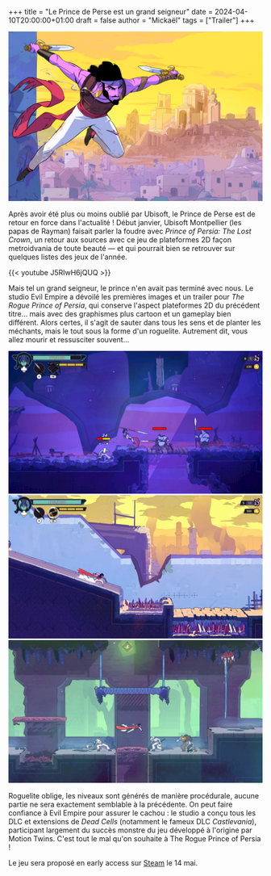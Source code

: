 +++
title = "Le Prince de Perse est un grand seigneur"
date = 2024-04-10T20:00:00+01:00
draft = false
author = "Mickaël"
tags = ["Trailer"]
+++ 

![The Rogue Prince of Persia](Pop.jpg "")

Après avoir été plus ou moins oublié par Ubisoft, le Prince de Perse est de retour en force dans l'actualité ! Début janvier, Ubisoft Montpellier (les papas de Rayman) faisait parler la foudre avec *Prince of Persia: The Lost Crown*, un retour aux sources avec ce jeu de plateformes 2D façon metroidvania de toute beauté — et qui pourrait bien se retrouver sur quelques listes des jeux de l'année.

{{< youtube J5RIwH6jQUQ >}} 

Mais tel un grand seigneur, le prince n'en avait pas terminé avec nous. Le studio Evil Empire a dévoilé les premières images et un trailer pour *The Rogue Prince of Persia*, qui conserve l'aspect plateformes 2D du précédent titre… mais avec des graphismes plus cartoon et un gameplay bien différent. Alors certes, il s'agit de sauter dans tous les sens et de planter les méchants, mais le tout sous la forme d'un roguelite. Autrement dit, vous allez mourir et ressusciter souvent…

![The Rogue Prince of Persia](38.jpg "")
![The Rogue Prince of Persia](40.jpg "")
![The Rogue Prince of Persia](20.jpg "")


Roguelite oblige, les niveaux sont générés de manière procédurale, aucune partie ne sera exactement semblable à la précédente. On peut faire confiance à Evil Empire pour assurer le cachou : le studio a conçu tous les DLC et extensions de *Dead Cells* (notamment le fameux DLC *Castlevania*), participant largement du succès monstre du jeu développé à l'origine par Motion Twins. C'est tout le mal qu'on souhaite à The Rogue Prince of Persia !

Le jeu sera proposé en early access sur [Steam](https://store.steampowered.com/app/2717880/The_Rogue_Prince_of_Persia/) le 14 mai.